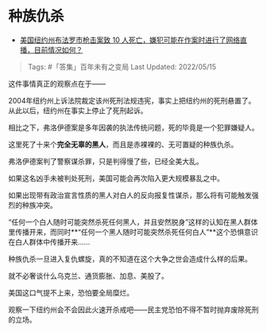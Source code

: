 # 种族仇杀

- [美国纽约州布法罗市枪击案致 10 人死亡，嫌犯可能在作案时进行了网络直播，目前情况如何？](https://www.zhihu.com/question/532886910/answer/2486822451)

>Tags: #「答集」百年未有之变局 
>Last Updated: 2022/05/15

这件事情真正的观察点在于——

2004年纽约州上诉法院裁定该州死刑法规违宪，事实上把纽约州的死刑悬置了。从此以后，纽约州在事实上停止了死刑起诉。

相比之下，弗洛伊德案是多年因袭的执法传统问题，死的毕竟是一个犯罪嫌疑人。

这里死了十来个**完全无辜的黑人**，而且是赤裸裸的、无可置疑的种族仇杀。

弗洛伊德案判了警察谋杀罪，只是判得慢了些，已经全美大乱。

如果这名凶手未被判处死刑，美国可能会再次陷入更大规模暴乱之中。

如果出现带有政治宣言性质的黑人对白人的反向报复性谋杀，那么将有可能触发强烈的种族冲突。

“任何一个白人随时可能突然杀死任何黑人，并且安然脱身”这样的认知在黑人群体里传播开来，而同时**“任何一个黑人随时可能突然杀死任何白人”**这个恐惧意识在白人群体中传播开来……

种族仇杀一旦进入复仇螺旋，真的不知道在这个大争之世会造成什么样的后果。

就不必奢谈什么乌克兰、通货膨胀、加息、美股了。

美国这口气提不上来，恐怕要全局糜烂。

  

观察一下纽约州会不会因此火速开杀戒吧——民主党恐怕不得不暂时抛弃废除死刑的立场。